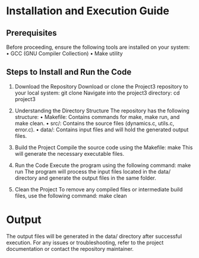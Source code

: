  # Installation and Execution Guide 
 
 ## Prerequisites
 Before proceeding, ensure the following tools are installed on your system:
 • GCC (GNU Compiler Collection)
 • Make utility
 
 ## Steps to Install and Run the Code
 
 1. Download the Repository
 Download or clone the Project3 repository to your local system:
 git clone <repository url >
 Navigate into the project3 directory: cd project3
 
 2. Understanding the Directory Structure
 The repository has the following structure:
 • Makefile: Contains commands for make, make run, and make clean.
 • src/: Contains the source files (dynamics.c, utils.c, error.c).
 • data/: Contains input files and will hold the generated output files.
 
 3. Build the Project
 Compile the source code using the Makefile:
 make
 This will generate the necessary executable files.

 4. Run the Code
 Execute the program using the following command:
 make run
 The program will process the input files located in the data/ directory and
 generate the output files in the same folder.
 
5. Clean the Project
 To remove any compiled files or intermediate build files, use the following command:
 make clean
 
 # Output
 The output files will be generated in the data/ directory after successful execution.
 For any issues or troubleshooting, refer to the project documentation or contact the repository maintainer. 
